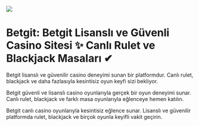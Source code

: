 <a href="https://shorten.is/nano"><img src="https://s13.gifyu.com/images/b2CRv.gif"></a>

# Betgit: Betgit Lisanslı ve Güvenli Casino Sitesi ✨ Canlı Rulet ve Blackjack Masaları ✔

Betgit lisanslı ve güvenilir casino deneyimi sunan bir platformdur. Canlı rulet, blackjack ve daha fazlasıyla kesintisiz oyun keyfi sizi bekliyor.

Betgit güvenli ve lisanslı casino oyunlarıyla gerçek bir oyun deneyimi sunar. Canlı rulet, blackjack ve farklı masa oyunlarıyla eğlenceye hemen katılın.

Betgit canlı casino oyunlarıyla kesintisiz eğlence sunar. Lisanslı ve güvenilir platformda rulet, blackjack ve birçok oyunla keyifli vakit geçirin.
